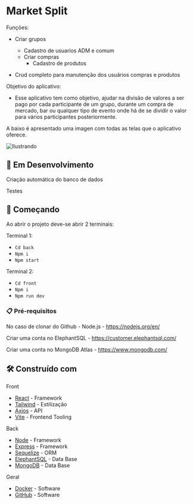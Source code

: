 # Market Split

Funções:
- Criar grupos
    - Cadastro de usuarios ADM e comum
    - Criar compras 
        - Cadastro de produtos 

- Crud completo para manutenção dos usuários compras e produtos

Objetivo do aplicativo:
- Esse aplicativo tem como objetivo, ajudar na divisão de valores a ser pago por cada participante de um grupo, durante um compra de mercado, bar ou qualquer tipo de evento onde há de se dividir o valor para vários participantes posteriormente.

A baixo é apresentado uma imagen com todas as telas que o aplicativo oferece.

![Ilustrando](https://user-images.githubusercontent.com/90703690/208474325-72c254f0-c72e-4100-81c2-dfe9874c2074.png)

## 🚧 Em Desenvolvimento

Criação automática do banco de dados

Testes

## 🚀 Começando

Ao abrir o projeto deve-se abrir 2 terminais:

Terminal 1:

- `Cd back`
- `Npm i`
- `Npm start`

Terminal 2:

- `Cd front`
- `Npm i`
- `Npm run dev`

### 📋 Pré-requisitos

No caso de clonar do Github - Node.js - https://nodejs.org/en/

Criar uma conta no ElephantSQL - https://customer.elephantsql.com/

Criar uma conta no MongoDB Atlas - https://www.mongodb.com/


## 🛠️ Construído com

Front
* [React](https://pt-br.reactjs.org/) - Framework 
* [Tailwind](https://tailwindcss.com/) - Estilização
* [Axios](https://axios-http.com/ptbr/docs/intro) - API
* [Vite](https://vitejs.dev/) - Frontend Tooling

Back
* [Node](https://nodejs.org/en/) - Framework 
* [Express](http://expressjs.com/pt-br/) - Framework 
* [Sequelize](https://sequelize.org/) - ORM 
* [ElephantSQL](https://www.elephantsql.com/) - Data Base 
* [MongoDB](https://www.mongodb.com/) - Data Base 

Geral
* [Docker](https://www.docker.com/) - Software 
* [GitHub](https://github.com/) - Software


